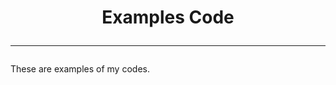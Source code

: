 <h1 style="text-align: center">
    Examples Code
    <hr />
</h1>

These are examples of my codes. 
